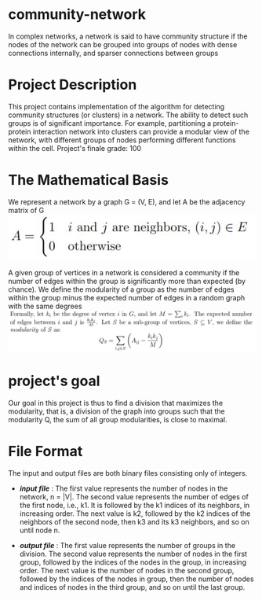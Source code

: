 # community-network

In complex networks, a network is said to have community structure if the nodes of the
network can be grouped into groups of nodes with dense connections internally, and sparser
connections between groups

# Project Description
This project contains implementation of the algorithm for detecting community structures (or clusters) in a network.
The ability to detect such groups is of significant importance. For example, partitioning a protein-protein interaction network into clusters can provide a modular view of the network, with different groups of nodes performing different functions within the cell.
Project's finale grade: 100


# The Mathematical Basis

We represent a network by a graph G = (V, E), and let A be the adjacency matrix of G
![alt tag](https://github.com/shonsalamon/community-network/blob/main/Images/A%20definition.JPG)




A given group of vertices in a network is considered a community if the number of edges
within the group is significantly more than expected (by chance). We define the modularity
of a group as the number of edges within the group minus the expected number of edges in
a random graph with the same degrees
![alt tag](https://github.com/shonsalamon/community-network/blob/main/Images/Q%20definition.JPG)


# project's goal 
Our goal in this project is thus to find a division that maximizes the modularity, that
is, a division of the graph into groups such that the modularity Q, the sum of all group
modularities, is close to maximal.

# File Format
The input and output files are both binary files consisting only of integers.
* _**input file**_ :
The first value represents the number of nodes in the network, n = |V|. 
The second value represents the number of edges of the first node, i.e., k1. It is followed by
the k1 indices of its neighbors, in increasing order.
The next value is k2, followed by the k2 indices of the neighbors of the second node, then k3
and its k3 neighbors, and so on until node n.

* _**output file**_ :
The first value represents the number of groups in the division.
The second value represents the number of nodes in the first group, followed by the indices
of the nodes in the group, in increasing order.
The next value is the number of nodes in the second group, followed by the indices of the
nodes in group, then the number of nodes and indices of nodes in the third group, and so
on until the last group.


